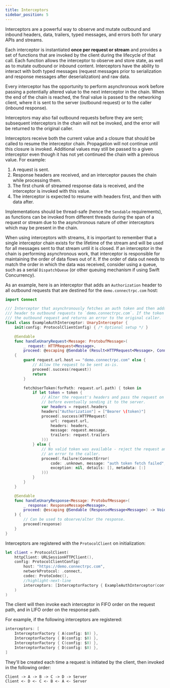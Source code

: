 ```yaml
---
title: Interceptors
sidebar_position: 5
---
```


Interceptors are a powerful way to observe and mutate outbound and inbound
headers, data, trailers, typed messages, and errors both for unary APIs and streams.

Each interceptor is instantiated **once per request or stream** and
provides a set of functions that are invoked by the client during the lifecycle
of that call. Each function allows the interceptor to observe and store
state, as well as to mutate outbound or inbound content. Interceptors have the ability to
interact with both typed messages (request messages prior to serialization and response
messages after deserialization) and raw data.

Every interceptor has the opportunity to perform asynchronous work before passing a potentially
altered value to the next interceptor in the chain. When the end of the chain is reached, the
final value is passed to the networking client, where it is sent to the server
(outbound request) or to the caller (inbound response).

Interceptors may also fail outbound requests before they are sent; subsequent
interceptors in the chain will not be invoked, and the error will be returned to the
original caller.

Interceptors receive both the current value and a closure that
should be called to resume the interceptor chain. Propagation will not continue until
this closure is invoked. Additional values may still be passed to a given interceptor even
though it has not yet continued the chain with a previous value. For example:

1. A request is sent.
2. Response headers are received, and an interceptor pauses the chain while processing them.
3. The first chunk of streamed response data is received, and the interceptor is invoked with
   this value.
4. The interceptor is expected to resume with headers first, and then with data after.

Implementations should be thread-safe (hence the `Sendable` requirements),
as functions can be invoked from different threads during the span of a request or
stream due to the asynchronous nature of other interceptors which may be present in the chain.

When using interceptors with streams, it is important to remember that a single interceptor
chain exists for the lifetime of the stream and will be used for all messages sent to that stream
until it is closed. If an interceptor in the chain is performing asynchronous work, that
interceptor is responsible for maintaining the order of data flows out of it. If the order of
data out needs to match the order in which the data was received, consider using a queue, such as
a serial `DispatchQueue` (or other queuing mechanism if using Swift Concurrency).

As an example, here is an interceptor that adds an `Authorization` header to
all outbound requests that are destined for the `demo.connectrpc.com` host:

```swift
import Connect

/// Interceptor that asynchronously fetches an auth token and then adds an `Authorization`
/// header to outbound requests to `demo.connectrpc.com`. If the token fetch fails, it rejects
/// the outbound request and returns an error to the original caller.
final class ExampleAuthInterceptor: UnaryInterceptor {
    init(config: ProtocolClientConfig) { /* Optional setup */ }

    @Sendable
    func handleUnaryRequest<Message: ProtobufMessage>(
        _ request: HTTPRequest<Message>,
        proceed: @escaping @Sendable (Result<HTTPRequest<Message>, ConnectError>) -> Void)
    {
        guard request.url.host == "demo.connectrpc.com" else {
            // Allow the request to be sent as-is.
            proceed(.success(request))
            return
        }

        fetchUserToken(forPath: request.url.path) { token in
            if let token = token {
                // Alter the request's headers and pass the request on to other interceptors
                // before eventually sending it to the server.
                var headers = request.headers
                headers["Authorization"] = ["Bearer \(token)"]
                proceed(.success(HTTPRequest(
                    url: request.url,
                    headers: headers,
                    message: request.message,
                    trailers: request.trailers
                )))
            } else {
                // No valid token was available - reject the request and return
                // an error to the caller.
                proceed(.failure(ConnectError(
                    code: .unknown, message: "auth token fetch failed",
                    exception: nil, details: [], metadata: [:]
                )))
            }
        }
    }

    @Sendable
    func handleUnaryResponse<Message: ProtobufMessage>(
        _ response: ResponseMessage<Message>,
        proceed: @escaping @Sendable (ResponseMessage<Message>) -> Void
    ) {
        // Can be used to observe/alter the response.
        proceed(response)
    }
}
```

Interceptors are registered with the `ProtocolClient` on initialization:

```swift
let client = ProtocolClient(
    httpClient: URLSessionHTTPClient(),
    config: ProtocolClientConfig(
        host: "https://demo.connectrpc.com",
        networkProtocol: .connect,
        codec: ProtoCodec(),
        //highlight-next-line
        interceptors: [InterceptorFactory { ExampleAuthInterceptor(config: $0) }]
    )
)
```

The client will then invoke each interceptor in FIFO order on the request
path, and in LIFO order on the response path.

For example, if the following interceptors are registered:

```swift
interceptors: [
    InterceptorFactory { A(config: $0) },
    InterceptorFactory { B(config: $0) },
    InterceptorFactory { C(config: $0) },
    InterceptorFactory { D(config: $0) },
]
```

They'll be created each time a request is initiated by the client, then
invoked in the following order:

```
Client -> A -> B -> C -> D -> Server
Client <- D <- C <- B <- A <- Server
```
